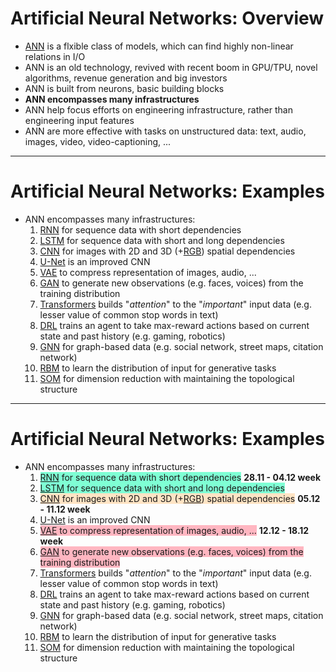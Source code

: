 # Artificial Neural Networks: Overview

* [ANN](https://en.wikipedia.org/wiki/Artificial_neural_network) is a flxible class of models, which can find highly non-linear relations in I/O
* ANN is an old technology, revived with recent boom in GPU/TPU, novel algorithms, revenue generation and big investors
* ANN is built from neurons, basic building blocks
* **ANN encompasses many infrastructures**
* ANN help focus efforts on engineering infrastructure, rather than engineering input features
* ANN are more effective with tasks on unstructured data: text, audio, images, video, video-captioning, ...

---

# Artificial Neural Networks: Examples

* ANN encompasses many infrastructures: 
  1. [RNN](https://en.wikipedia.org/wiki/Recurrent_neural_network) for sequence data with short dependencies
  1. [LSTM](https://en.wikipedia.org/wiki/Long_short-term_memory) for sequence data with short and long dependencies
  1. [CNN](https://en.wikipedia.org/wiki/Convolutional_neural_network) for images with 2D and 3D (+[RGB](https://en.wikipedia.org/wiki/RGB_color_model)) spatial dependencies
  1. [U-Net](https://en.wikipedia.org/wiki/U-Net) is an improved CNN
  1. [VAE](https://en.wikipedia.org/wiki/Variational_autoencoder) to compress representation of images, audio, ...
  1. [GAN](https://en.wikipedia.org/wiki/Generative_adversarial_network) to generate new observations (e.g. faces, voices) from the training distribution
  1. [Transformers](https://en.wikipedia.org/wiki/Transformer_(machine_learning_model)) builds "*attention*" to the "*important*" input data (e.g. lesser value of common stop words in text)
  1. [DRL](https://en.wikipedia.org/wiki/Deep_reinforcement_learning) trains an agent to take max-reward actions based on current state and past history (e.g. gaming, robotics)
  1. [GNN](https://en.wikipedia.org/wiki/Graph_neural_network) for graph-based data (e.g. social network, street maps, citation network)
  1. [RBM](https://en.wikipedia.org/wiki/Restricted_Boltzmann_machine) to learn the distribution of input for generative tasks
  1. [SOM](https://en.wikipedia.org/wiki/Self-organizing_map) for dimension reduction with maintaining the topological structure

---

# Artificial Neural Networks: Examples

* ANN encompasses many infrastructures: 
  1. <span style="background-color:aquamarine">[RNN](https://en.wikipedia.org/wiki/Recurrent_neural_network) for sequence data with short dependencies</span> **28.11 - 04.12 week**
  1. <span style="background-color:aquamarine">[LSTM](https://en.wikipedia.org/wiki/Long_short-term_memory) for sequence data with short and long dependencies</span>
  1. <span style="background-color:bisque">[CNN](https://en.wikipedia.org/wiki/Convolutional_neural_network) for images with 2D and 3D (+[RGB](https://en.wikipedia.org/wiki/RGB_color_model)) spatial dependencies</span> **05.12 - 11.12 week**
  1. [U-Net](https://en.wikipedia.org/wiki/U-Net) is an improved CNN
  1. <span style="background-color:lightpink">[VAE](https://en.wikipedia.org/wiki/Variational_autoencoder) to compress representation of images, audio, ...</span> **12.12 - 18.12 week**
  1. <span style="background-color:lightpink">[GAN](https://en.wikipedia.org/wiki/Generative_adversarial_network) to generate new observations (e.g. faces, voices) from the training distribution</span>
  1. [Transformers](https://en.wikipedia.org/wiki/Transformer_(machine_learning_model)) builds "*attention*" to the "*important*" input data (e.g. lesser value of common stop words in text)
  1. [DRL](https://en.wikipedia.org/wiki/Deep_reinforcement_learning) trains an agent to take max-reward actions based on current state and past history (e.g. gaming, robotics)
  1. [GNN](https://en.wikipedia.org/wiki/Graph_neural_network) for graph-based data (e.g. social network, street maps, citation network)
  1. [RBM](https://en.wikipedia.org/wiki/Restricted_Boltzmann_machine) to learn the distribution of input for generative tasks
  1. [SOM](https://en.wikipedia.org/wiki/Self-organizing_map) for dimension reduction with maintaining the topological structure